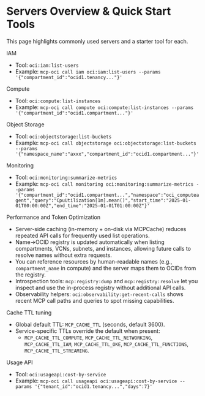 # Servers Overview & Quick Start Tools

This page highlights commonly used servers and a starter tool for each.

IAM
- Tool: `oci:iam:list-users`
- Example: `mcp-oci call iam oci:iam:list-users --params '{"compartment_id":"ocid1.tenancy..."}'`

Compute
- Tool: `oci:compute:list-instances`
- Example: `mcp-oci call compute oci:compute:list-instances --params '{"compartment_id":"ocid1.compartment..."}'`

Object Storage
- Tool: `oci:objectstorage:list-buckets`
- Example: `mcp-oci call objectstorage oci:objectstorage:list-buckets --params '{"namespace_name":"axxx","compartment_id":"ocid1.compartment..."}'`

Monitoring
- Tool: `oci:monitoring:summarize-metrics`
- Example: `mcp-oci call monitoring oci:monitoring:summarize-metrics --params '{"compartment_id":"ocid1.compartment...","namespace":"oci_computeagent","query":"CpuUtilization[1m].mean()","start_time":"2025-01-01T00:00:00Z","end_time":"2025-01-01T01:00:00Z"}'`

Performance and Token Optimization
- Server-side caching (in-memory + on-disk via MCPCache) reduces repeated API calls for frequently used list operations.
- Name→OCID registry is updated automatically when listing compartments, VCNs, subnets, and instances, allowing future calls to resolve names without extra requests.
- You can reference resources by human-readable names (e.g., `compartment_name` in compute) and the server maps them to OCIDs from the registry.
- Introspection tools: `mcp:registry:dump` and `mcp:registry:resolve` let you inspect and use the in-process registry without additional API calls.
- Observability helpers: `oci:observability:get-recent-calls` shows recent MCP call paths and queries to spot missing capabilities.

Cache TTL tuning
- Global default TTL: `MCP_CACHE_TTL` (seconds, default 3600).
- Service-specific TTLs override the default when present:
  - `MCP_CACHE_TTL_COMPUTE`, `MCP_CACHE_TTL_NETWORKING`, `MCP_CACHE_TTL_IAM`, `MCP_CACHE_TTL_OKE`, `MCP_CACHE_TTL_FUNCTIONS`, `MCP_CACHE_TTL_STREAMING`.

Usage API
- Tool: `oci:usageapi:cost-by-service`
- Example: `mcp-oci call usageapi oci:usageapi:cost-by-service --params '{"tenant_id":"ocid1.tenancy...","days":7}'`
